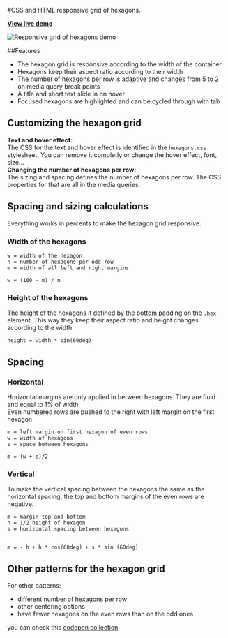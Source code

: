 #CSS and HTML responsive grid of hexagons.

**[View live demo](http://web-tiki.github.io/responsive-grid-of-hexagons/)**

![Responsive grid of hexagons demo](http://i.imgur.com/COH7pIV.png)

##Features
* The hexagon grid is responsive according to the width of the container
* Hexagons keep their aspect ratio according to their width
* The number of hexagons per row is adaptive and changes from 5 to 2 on media query break points
* A title and short text slide in on hover
* Focused hexagons are highlighted and can be cycled through with tab

## Customizing the hexagon grid
**Text and hover effect:**  
The CSS for the text and hover effect is identified in the `hexagons.css` stylesheet. You can remove it completly or change the hover effect, font, size...  
**Changing the number of hexagons per row:**  
The sizing and spacing defines the number of hexagons per row. The CSS properties for that are all in the media queries.
## Spacing and sizing calculations
Everything works in percents to make the hexagon grid responsive.
### Width of the hexagons
```
w = width of the hexagon
n = number of hexagons per odd row
m = width of all left and right margins

w = (100 - m) / n
```
### Height of the hexagons
The height of the hexagons it defined by the bottom padding on the `.hex` element. This way they keep their aspect ratio and height changes according to the width.
```
height = width * sin(60deg)
```
## Spacing
### Horizontal
Horizontal margins are only applied in between hexagons. They are fluid and equal to 1% of width.  
Even numbered rows are pushed to the right with left margin on the first hexagon 
```
m = left margin on first hexagon of even rows
w = width of hexagons
s = space between hexagons

m = (w + s)/2
```
### Vertical
To make the vertical spacing between the hexagons the same as the horizontal spacing, the top and bottom margins of the even rows are negative.

```
m = margin top and bottom  
h = 1/2 height of hexagon
s = horizontal spacing between hexagons


m = - h + h * cos(60deg) + s * sin (60deg)
```
## Other patterns for the hexagon grid
For other patterns:
* different number of hexagons per row
* other centering options
* have fewer hexagons on the even rows than on the odd ones
 
you can check this [codepen collection](http://codepen.io/collection/npgxpm/)
